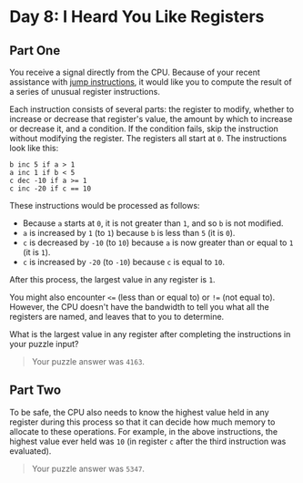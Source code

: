 # Day 8: I Heard You Like Registers

## Part One

You receive a signal directly from the CPU. Because of your recent assistance with [jump instructions](), it would like you to compute the result of a series of unusual register instructions.

Each instruction consists of several parts: the register to modify, whether to increase or decrease that register's value, the amount by which to increase or decrease it, and a condition. If the condition fails, skip the instruction without modifying the register. The registers all start at `0`. The instructions look like this:

    b inc 5 if a > 1
    a inc 1 if b < 5
    c dec -10 if a >= 1
    c inc -20 if c == 10

These instructions would be processed as follows:

- Because `a` starts at `0`, it is not greater than `1`, and so `b` is not modified.
- `a` is increased by `1` (to `1`) because `b` is less than `5` (it is `0`).
- `c` is decreased by `-10` (to `10`) because `a` is now greater than or equal to `1` (it is `1`).
- `c` is increased by `-20` (to `-10`) because `c` is equal to `10`.

After this process, the largest value in any register is `1`.

You might also encounter `<=` (less than or equal to) or `!=` (not equal to). However, the CPU doesn't have the bandwidth to tell you what all the registers are named, and leaves that to you to determine.

What is the largest value in any register after completing the instructions in your puzzle input?

> Your puzzle answer was `4163`.

## Part Two

To be safe, the CPU also needs to know the highest value held in any register during this process so that it can decide how much memory to allocate to these operations. For example, in the above instructions, the highest value ever held was `10` (in register `c` after the third instruction was evaluated).

> Your puzzle answer was `5347`.
